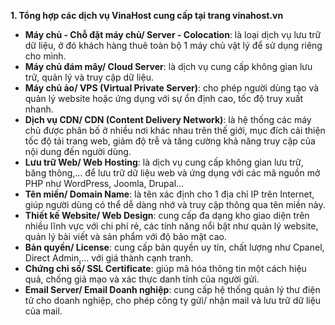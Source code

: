 **1. Tổng hợp các dịch vụ VinaHost cung cấp tại trang vinahost.vn**

- **Máy chủ - Chỗ đặt máy chủ/ Server - Colocation**: là loại dịch vụ lưu trữ dữ liệu, ở đó khách hàng thuê toàn bộ 1 máy chủ vật lý để sử dụng riêng cho mình.
- **Máy chủ đám mây/ Cloud Server**: là dịch vụ cung cấp không gian lưu trữ, quản lý và truy cập dữ liệu.
- **Máy chủ ảo/ VPS (Virtual Private Server)**: cho phép người dùng tạo và quản lý website hoặc ứng dụng với sự ổn định cao, tốc độ truy xuất nhanh.
- **Dịch vụ CDN/ CDN (Content Delivery Network)**: là hệ thống các máy chủ được phân bố ở nhiều nơi khác nhau trên thế giới, mục đích cải thiện tốc độ tải trang web, giảm độ trễ và tăng cường khả năng truy cập của nội dung đến người dùng.
- **Lưu trữ Web/ Web Hosting**: là dịch vụ cung cấp không gian lưu trữ, băng thông,... để lưu trữ dữ liệu web và ứng dụng với các mã nguồn mở PHP như WordPress, Joomla, Drupal...
- **Tên miền/ Domain Name**: là tên xác định cho 1 địa chỉ IP trên Internet, giúp người dùng có thể dễ dàng nhớ và truy cập thông qua tên miền này.
- **Thiết kế Website/ Web Design**: cung cấp đa dạng kho giao diện trên nhiều lĩnh vực với chi phí rẻ, các tính năng nổi bật như quản lý website, quản lý bài viết và sản phẩm với độ bảo mật cao.
- **Bản quyền/ License**: cung cấp bản quyền uy tín, chất lượng như Cpanel, Direct Admin,... với giá thành cạnh tranh.
- **Chứng chỉ số/ SSL Certificate**: giúp mã hóa thông tin một cách hiệu quả, chống giả mạo và xác thực danh tính của người gửi.
- **Email Server/ Email Doanh nghiệp**: cung cấp hệ thống quản lý thư điện tử cho doanh nghiệp, cho phép công ty gửi/ nhận mail và lưu trữ dữ liệu của mail.




